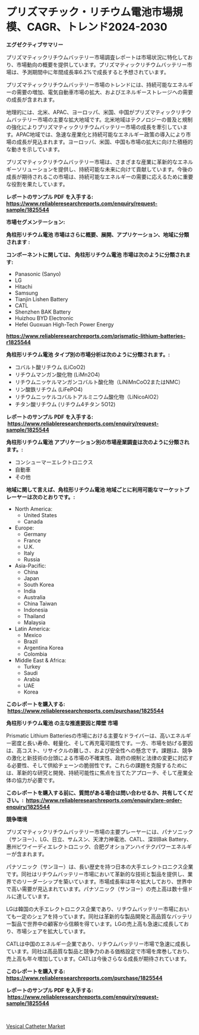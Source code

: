<p><h1>プリズマチック・リチウム電池市場規模、CAGR、トレンド2024-2030</h1></p><p><strong>エグゼクティブサマリー</strong></p>
<p><p>プリズマティックリチウムバッテリー市場調査レポートは市場状況に特化しており、市場動向の概要を提供しています。プリズマティックリチウムバッテリー市場は、予測期間中に年間成長率6.2%で成長すると予想されています。</p><p>プリズマティックリチウムバッテリー市場のトレンドには、持続可能なエネルギーの需要の増加、電気自動車市場の拡大、およびエネルギーストレージへの需要の成長が含まれます。</p><p>地理的には、北米、APAC、ヨーロッパ、米国、中国がプリズマティックリチウムバッテリー市場の主要な拡大地域です。北米地域はテクノロジーの普及と規制の強化によりプリズマティックリチウムバッテリー市場の成長を牽引しています。APAC地域では、急速な産業化と持続可能なエネルギー政策の導入により市場の成長が見込まれます。ヨーロッパ、米国、中国も市場の拡大に向けた積極的な動きを示しています。</p><p>プリズマティックリチウムバッテリー市場は、さまざまな産業に革新的なエネルギーソリューションを提供し、持続可能な未来に向けて貢献しています。今後の成長が期待されるこの市場は、持続可能なエネルギーの需要に応えるために重要な役割を果たしています。</p></p>
<p><strong>レポートのサンプル PDF を入手する: <a href="https://www.reliableresearchreports.com/enquiry/request-sample/1825544">https://www.reliableresearchreports.com/enquiry/request-sample/1825544</a></strong></p>
<p><strong>市場セグメンテーション:</strong></p>
<p><strong> 角柱形リチウム電池 市場はさらに概要、展開、アプリケーション、地域に分類されます :</strong></p>
<p><strong>コンポーネントに関しては、 角柱形リチウム電池 市場は次のように分類されます: &nbsp;</strong></p>
<p><ul><li>Panasonic (Sanyo)</li><li>LG</li><li>Hitachi</li><li>Samsung</li><li>Tianjin Lishen Battery</li><li>CATL</li><li>Shenzhen BAK Battery</li><li>Huizhou BYD Electronic</li><li>Hefei Guoxuan High-Tech Power Energy</li></ul></p>
<p><strong><a href="https://www.reliableresearchreports.com/prismatic-lithium-batteries-r1825544">https://www.reliableresearchreports.com/prismatic-lithium-batteries-r1825544</a></strong></p>
<p><strong> 角柱形リチウム電池 タイプ別の市場分析は次のように分類されます。:</strong></p>
<p><ul><li>コバルト酸リチウム (LiCoO2)</li><li>リチウムマンガン酸化物 (LiMn2O4)</li><li>リチウムニッケルマンガンコバルト酸化物（LiNiMnCoO2またはNMC）</li><li>リン酸鉄リチウム (LiFePO4)</li><li>リチウムニッケルコバルトアルミニウム酸化物（LiNicoAlO2）</li><li>チタン酸リチウム (リチウム4チタン 5O12)</li></ul></p>
<p><strong>レポートのサンプル PDF を入手する: &nbsp;<a href="https://www.reliableresearchreports.com/enquiry/request-sample/1825544">https://www.reliableresearchreports.com/enquiry/request-sample/1825544</a></strong></p>
<p><strong> 角柱形リチウム電池 アプリケーション別の市場産業調査は次のように分類されます。:</strong></p>
<p><ul><li>コンシューマーエレクトロニクス</li><li>自動車</li><li>その他</li></ul></p>
<p><strong>地域に関して言えば、角柱形リチウム電池 地域ごとに利用可能なマーケットプレーヤーは次のとおりです。:</strong></p>
<p><ul>
    <li>
        North America:
        <ul>
            <li>United States</li>
            <li>Canada</li>
        </ul>
    </li>
    <li>
        Europe:
        <ul>
            <li>Germany</li>
            <li>France</li>
            <li>U.K.</li>
            <li>Italy</li>
            <li>Russia</li>
        </ul>
    </li>
    <li>
        Asia-Pacific:
        <ul>
            <li>China</li>
            <li>Japan</li>
            <li>South Korea</li>
            <li>India</li>
            <li>Australia</li>
            <li>China Taiwan</li>
            <li>Indonesia</li>
            <li>Thailand</li>
            <li>Malaysia</li>
        </ul>
    </li>
    <li>
        Latin America:
        <ul>
            <li>Mexico</li>
            <li>Brazil</li>
            <li>Argentina Korea</li>
            <li>Colombia</li>
        </ul>
    </li>
    <li>
        Middle East & Africa:
        <ul>
            <li>Turkey</li>
            <li>Saudi</li>
            <li>Arabia</li>
            <li>UAE</li>
            <li>Korea</li>
        </ul>
    </li>
    </ul></p>
<p><strong>このレポートを購入する: &nbsp;<a href="https://www.reliableresearchreports.com/purchase/1825544">https://www.reliableresearchreports.com/purchase/1825544</a></strong></p>
<p><strong>角柱形リチウム電池 の主な推進要因と障壁 市場</strong></p>
<p><p>Prismatic Lithium Batteriesの市場における主要なドライバーは、高いエネルギー密度と長い寿命、軽量化、そして再充電可能性です。一方、市場を妨げる要因は、高コスト、リサイクルの難しさ、および安全性への懸念です。課題は、競争の激化と新技術の台頭による市場の不確実性、政府の規制と法律の変更に対応する必要性、そして供給チェーンの脆弱性です。これらの課題を克服するためには、革新的な研究と開発、持続可能性に焦点を当てたアプローチ、そして産業全体の協力が必要です。</p></p>
<p><strong>このレポートを購入する前に、質問がある場合は問い合わせるか、共有してください。:&nbsp; <a href="https://www.reliableresearchreports.com/enquiry/pre-order-enquiry/1825544">https://www.reliableresearchreports.com/enquiry/pre-order-enquiry/1825544</a></strong></p>
<p><strong>競争環境</strong></p>
<p><p>プリズマティックリチウムバッテリー市場の主要プレーヤーには、パナソニック（サンヨー）、LG、日立、サムスン、天津力神電池、CATL、深圳Bak Battery、惠州ビワイーディエレクトロニック、合肥グオショアンハイテクパワーエネルギーが含まれます。</p><p>パナソニック（サンヨー）は、長い歴史を持つ日本の大手エレクトロニクス企業です。同社はリチウムバッテリー市場において革新的な技術と製品を提供し、業界でのリーダーシップを築いています。市場成長率は年々拡大しており、世界中で高い需要が見込まれています。パナソニック（サンヨー）の売上高は数十億ドルに達しています。</p><p>LGは韓国の大手エレクトロニクス企業であり、リチウムバッテリー市場においても一定のシェアを持っています。同社は革新的な製品開発と高品質なバッテリー製品で世界中の顧客から信頼を得ています。LGの売上高も急速に成長しており、市場シェアを拡大しています。</p><p>CATLは中国のエネルギー企業であり、リチウムバッテリー市場で急速に成長しています。同社は高品質な製品と競争力のある価格設定で市場を席巻しており、売上高も年々増加しています。CATLは今後さらなる成長が期待されています。</p></p>
<p><strong>このレポートを購入する: &nbsp; <a href="https://www.reliableresearchreports.com/purchase/1825544">https://www.reliableresearchreports.com/purchase/1825544</a></strong></p>
<p><strong>レポートのサンプル PDF を入手する: &nbsp;<a href="https://www.reliableresearchreports.com/enquiry/request-sample/1825544">https://www.reliableresearchreports.com/enquiry/request-sample/1825544</a></strong><strong></strong></p>
<p>&nbsp;</p>
<p><p><a href="https://gratis-rainforest-2ca.notion.site/Vesical-Catheter-Market-Competitive-Analysis-Market-Trends-and-Forecast-to-2031-22ac717ad4f94cb48624593aafe3356a">Vesical Catheter Market</a></p></p>